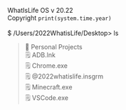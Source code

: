 WhatIsLife OS v 20.22 <br>
Copyright `print(system.time.year)`
<br>
<br>
$ /Users/2022WhatisLife/Desktop> ls <br>
> 📁 Personal Projects <br>
> 🗒️ ADB.lnk <br>
> 🗒️ Chrome.exe <br>
> 🗒️ @2022whatislife.insgrm <br>
> 🗒️ Minecraft.exe <br>
> 🗒️ VSCode.exe <br>
